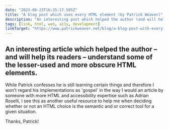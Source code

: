 ```yaml
---
date: "2023-08-23T16:35:17.505Z"
title: "A blog post which uses every HTML element (by Patrick Weaver)"
description: "An interesting post which helped the author (and will help its readers) understand some of the lesser-used and more obscure HTML elements"
tags: [link, html, web, a11y, development]
linkTarget: "https://www.patrickweaver.net/blog/a-blog-post-with-every-html-element/https://www.patrickweaver.net/blog/a-blog-post-with-every-html-element/"
---
```

An interesting article which helped the author – and will help its readers – understand some of the lesser-used and more obscure HTML elements.
---

While Patrick confesses he is still learning certain things and therefore I won’t regard his implementations as 'gospel' in the way I would an article by someone with more HTML and accessibility expertise such as Adrian Roselli, I see this as another useful resource to help me when deciding whether or not an HTML choice is the semantic and or correct tool for a given situation.

Thanks, Patrick!
